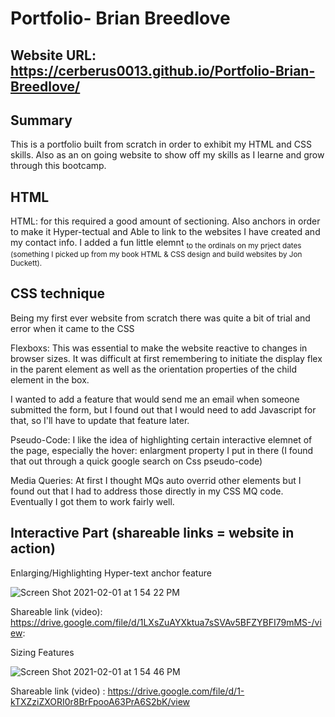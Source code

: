 
# Portfolio- Brian Breedlove

## Website URL: https://cerberus0013.github.io/Portfolio-Brian-Breedlove/ 

## Summary

This is a portfolio built from scratch in order to exhibit my HTML and CSS skills. Also as an on going website to show off my skills as I learne and grow through this bootcamp.

## HTML 

HTML: for this required a good amount of sectioning. Also anchors in order to make it Hyper-tectual and Able to link to the websites I have created and my contact info. I added a fun little elemnt  <sub> to the ordinals on my prject dates (something I picked up from my book HTML & CSS design and build websites by Jon Duckett). 

## CSS technique

Being my first ever website from scratch there was quite a bit of trial and error when it came to the CSS

Flexboxs: This was essential to make the website reactive to changes in browser sizes. It was difficult at first remembering to initiate the display flex in the parent element as well as the orientation properties of the child element in the box.

I wanted to add a feature that would send me an email when someone submitted the form, but I found out that I would need to add Javascript for that, so I'll have to update that feature later. 

Pseudo-Code: I like the idea of highlighting certain interactive elemnet of the page, especially the hover: enlargment property I put in there (I found that out  through a quick google search on Css pseudo-code)

Media Queries: At first I thought MQs auto overrid other elements but I found out that I had to address those directly in my CSS MQ code. Eventually I got them to work fairly well. 


## Interactive Part (shareable links = website in action)

Enlarging/Highlighting Hyper-text anchor feature

![Screen Shot 2021-02-01 at 1 54 22 PM](https://user-images.githubusercontent.com/76604281/106519464-8e4ab780-6498-11eb-95d0-2bfa5bddbe05.png)




Shareable link (video):  https://drive.google.com/file/d/1LXsZuAYXktua7sSVAv5BFZYBFI79mMS-/view:



Sizing Features

![Screen Shot 2021-02-01 at 1 54 46 PM](https://user-images.githubusercontent.com/76604281/106519640-d8339d80-6498-11eb-9265-3ae12024ddc8.png)


  Shareable link (video) : https://drive.google.com/file/d/1-kTXZziZXORI0r8BrFpooA63PrA6S2bK/view 
